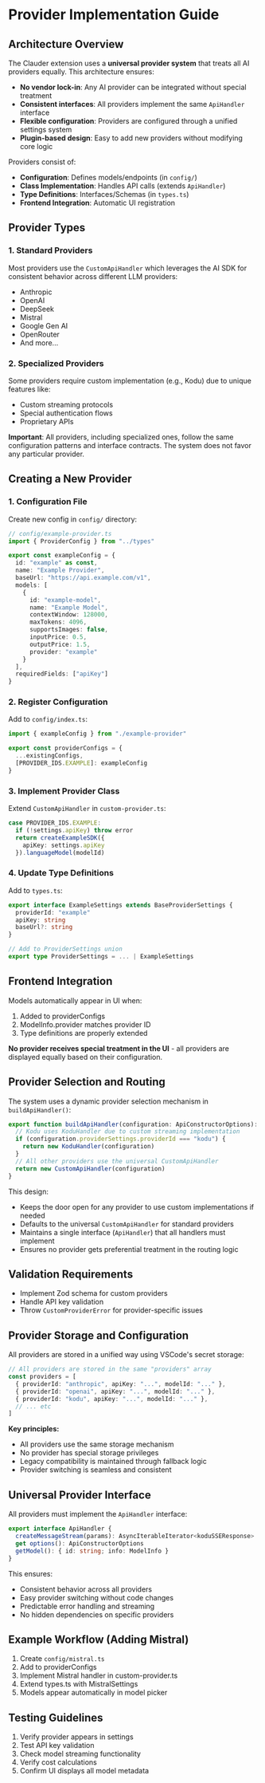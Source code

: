 # Provider Implementation Guide

## Architecture Overview

The Clauder extension uses a **universal provider system** that treats all AI providers equally. This architecture ensures:

- **No vendor lock-in**: Any AI provider can be integrated without special treatment
- **Consistent interfaces**: All providers implement the same `ApiHandler` interface
- **Flexible configuration**: Providers are configured through a unified settings system
- **Plugin-based design**: Easy to add new providers without modifying core logic

Providers consist of:
- **Configuration**: Defines models/endpoints (in `config/`)
- **Class Implementation**: Handles API calls (extends `ApiHandler`)
- **Type Definitions**: Interfaces/Schemas (in `types.ts`)
- **Frontend Integration**: Automatic UI registration

## Provider Types

### 1. Standard Providers
Most providers use the `CustomApiHandler` which leverages the AI SDK for consistent behavior across different LLM providers:
- Anthropic
- OpenAI
- DeepSeek
- Mistral
- Google Gen AI
- OpenRouter
- And more...

### 2. Specialized Providers
Some providers require custom implementation (e.g., Kodu) due to unique features like:
- Custom streaming protocols
- Special authentication flows
- Proprietary APIs

**Important**: All providers, including specialized ones, follow the same configuration patterns and interface contracts. The system does not favor any particular provider.

## Creating a New Provider

### 1. Configuration File
Create new config in `config/` directory:
```ts
// config/example-provider.ts
import { ProviderConfig } from "../types"

export const exampleConfig = {
  id: "example" as const,
  name: "Example Provider",
  baseUrl: "https://api.example.com/v1",
  models: [
    {
      id: "example-model",
      name: "Example Model",
      contextWindow: 128000,
      maxTokens: 4096,
      supportsImages: false,
      inputPrice: 0.5,
      outputPrice: 1.5,
      provider: "example"
    }
  ],
  requiredFields: ["apiKey"]
}
```

### 2. Register Configuration
Add to `config/index.ts`:
```ts
import { exampleConfig } from "./example-provider"

export const providerConfigs = {
  ...existingConfigs,
  [PROVIDER_IDS.EXAMPLE]: exampleConfig
}
```

### 3. Implement Provider Class
Extend `CustomApiHandler` in `custom-provider.ts`:
```ts
case PROVIDER_IDS.EXAMPLE:
  if (!settings.apiKey) throw error
  return createExampleSDK({
    apiKey: settings.apiKey
  }).languageModel(modelId)
```

### 4. Update Type Definitions
Add to `types.ts`:
```ts
export interface ExampleSettings extends BaseProviderSettings {
  providerId: "example"
  apiKey: string
  baseUrl?: string
}

// Add to ProviderSettings union
export type ProviderSettings = ... | ExampleSettings
```

## Frontend Integration
Models automatically appear in UI when:
1. Added to providerConfigs
2. ModelInfo.provider matches provider ID
3. Type definitions are properly extended

**No provider receives special treatment in the UI** - all providers are displayed equally based on their configuration.

## Provider Selection and Routing

The system uses a dynamic provider selection mechanism in `buildApiHandler()`:

```typescript
export function buildApiHandler(configuration: ApiConstructorOptions): ApiHandler {
  // Kodu uses KoduHandler due to custom streaming implementation
  if (configuration.providerSettings.providerId === "kodu") {
    return new KoduHandler(configuration)
  }
  // All other providers use the universal CustomApiHandler
  return new CustomApiHandler(configuration)
}
```

This design:
- Keeps the door open for any provider to use custom implementations if needed
- Defaults to the universal `CustomApiHandler` for standard providers
- Maintains a single interface (`ApiHandler`) that all handlers must implement
- Ensures no provider gets preferential treatment in the routing logic

## Validation Requirements
- Implement Zod schema for custom providers
- Handle API key validation
- Throw `CustomProviderError` for provider-specific issues

## Provider Storage and Configuration

All providers are stored in a unified way using VSCode's secret storage:

```typescript
// All providers are stored in the same "providers" array
const providers = [
  { providerId: "anthropic", apiKey: "...", modelId: "..." },
  { providerId: "openai", apiKey: "...", modelId: "..." },
  { providerId: "kodu", apiKey: "...", modelId: "..." },
  // ... etc
]
```

**Key principles:**
- All providers use the same storage mechanism
- No provider has special storage privileges
- Legacy compatibility is maintained through fallback logic
- Provider switching is seamless and consistent

## Universal Provider Interface

All providers must implement the `ApiHandler` interface:

```typescript
export interface ApiHandler {
  createMessageStream(params): AsyncIterableIterator<koduSSEResponse>
  get options(): ApiConstructorOptions
  getModel(): { id: string; info: ModelInfo }
}
```

This ensures:
- Consistent behavior across all providers
- Easy provider switching without code changes
- Predictable error handling and streaming
- No hidden dependencies on specific providers

## Example Workflow (Adding Mistral)
1. Create `config/mistral.ts`
2. Add to providerConfigs
3. Implement Mistral handler in custom-provider.ts 
4. Extend types.ts with MistralSettings
5. Models appear automatically in model picker

## Testing Guidelines
1. Verify provider appears in settings
2. Test API key validation
3. Check model streaming functionality
4. Verify cost calculations
5. Confirm UI displays all model metadata